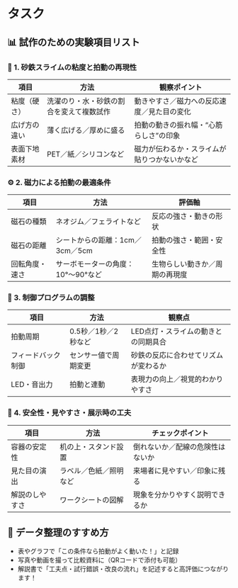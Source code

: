 
# タスク

## 📊 試作のための実験項目リスト

### 🧲 1. 砂鉄スライムの粘度と拍動の再現性

| 項目 | 方法 | 観察ポイント | 
| ---- | ---- | ---- |
| 粘度（硬さ） | 洗濯のり・水・砂鉄の割合を変えて複数試作 | 動きやすさ／磁力への反応速度／見た目の変化 | 
| 広げ方の違い | 薄く広げる／厚めに盛る | 拍動の動きの振れ幅・“心筋らしさ”の印象 | 
| 表面下地素材 | PET／紙／シリコンなど | 磁力が伝わるか・スライムが貼りつかないかなど | 



### ⚙️ 2. 磁力による拍動の最適条件
| 項目 | 方法 | 評価軸 | 
| ---- | ---- | ---- |
| 磁石の種類 | ネオジム／フェライトなど | 反応の強さ・動きの形状 | 
| 磁石の距離 | シートからの距離：1cm／3cm／5cm | 拍動の強さ・範囲・安全性 | 
| 回転角度・速さ | サーボモーターの角度：10°〜90°など | 生物らしい動きか／周期の再現度 | 



### 🔋 3. 制御プログラムの調整
| 項目 | 方法 | 観察点 | 
| ---- | ---- | ---- |
| 拍動周期 | 0.5秒／1秒／2秒など | LED点灯・スライムの動きとの同期具合 | 
| フィードバック制御 | センサー値で周期変更 | 砂鉄の反応に合わせてリズムが変わるか | 
| LED・音出力 | 拍動と連動 | 表現力の向上／視覚的わかりやすさ | 



### 🔎 4. 安全性・見やすさ・展示時の工夫
| 項目 | 方法 | チェックポイント | 
| ---- | ---- | ---- |
| 容器の安定性 | 机の上・スタンド設置 | 倒れないか／配線の危険性はないか | 
| 見た目の演出 | ラベル／色紙／照明など | 来場者に見やすい／印象に残る | 
| 解説のしやすさ | ワークシートの図解 | 現象を分かりやすく説明できるか | 



## 📝 データ整理のすすめ方
- 表やグラフで「この条件なら拍動がよく動いた！」と記録
- 写真や動画を撮って比較資料に（QRコードで添付も可能）
- 解説書で「工夫点・試行錯誤・改良の流れ」を記述すると高評価につながります！


